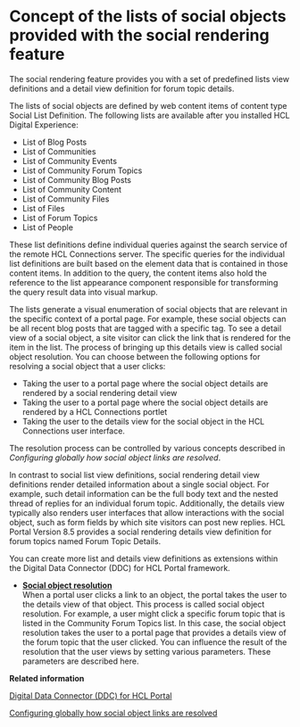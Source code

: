 # Concept of the lists of social objects provided with the social rendering feature

The social rendering feature provides you with a set of predefined lists view definitions and a detail view definition for forum topic details.

The lists of social objects are defined by web content items of content type Social List Definition. The following lists are available after you installed HCL Digital Experience:

-   List of Blog Posts
-   List of Communities
-   List of Community Events
-   List of Community Forum Topics
-   List of Community Blog Posts
-   List of Community Content
-   List of Community Files
-   List of Files
-   List of Forum Topics
-   List of People

These list definitions define individual queries against the search service of the remote HCL Connections server. The specific queries for the individual list definitions are built based on the element data that is contained in those content items. In addition to the query, the content items also hold the reference to the list appearance component responsible for transforming the query result data into visual markup.

The lists generate a visual enumeration of social objects that are relevant in the specific context of a portal page. For example, these social objects can be all recent blog posts that are tagged with a specific tag. To see a detail view of a social object, a site visitor can click the link that is rendered for the item in the list. The process of bringing up this details view is called social object resolution. You can choose between the following options for resolving a social object that a user clicks:

-   Taking the user to a portal page where the social object details are rendered by a social rendering detail view
-   Taking the user to a portal page where the social object details are rendered by a HCL Connections portlet
-   Taking the user to the details view for the social object in the HCL Connections user interface.

The resolution process can be controlled by various concepts described in *Configuring globally how social object links are resolved*.

In contrast to social list view definitions, social rendering detail view definitions render detailed information about a single social object. For example, such detail information can be the full body text and the nested thread of replies for an individual forum topic. Additionally, the details view typically also renders user interfaces that allow interactions with the social object, such as form fields by which site visitors can post new replies. HCL Portal Version 8.5 provides a social rendering details view definition for forum topics named Forum Topic Details.

You can create more list and details view definitions as extensions within the Digital Data Connector \(DDC\) for HCL Portal framework.

-   **[Social object resolution](../social/soc_rendr_soc_obj_resltn.md)**  
When a portal user clicks a link to an object, the portal takes the user to the details view of that object. This process is called social object resolution. For example, a user might click a specific forum topic that is listed in the Community Forum Topics list. In this case, the social object resolution takes the user to a portal page that provides a details view of the forum topic that the user clicked. You can influence the result of the resolution that the user views by setting various parameters. These parameters are described here.


**Related information**  


[Digital Data Connector \(DDC\) for HCL Portal](../social/plrf_ovu.md)

[Configuring globally how social object links are resolved](../social/soc_rendr_cfg_reslv_links.md)

